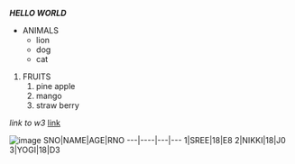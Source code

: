 ***HELLO WORLD***
* ANIMALS
  * lion
  * dog
  * cat
1. FRUITS
    1. pine apple
    2. mango
    3. straw berry

*link to w3*
[link](https://www.google.com/search?channel=fs&client=ubuntu&q=w3schools+html)

![image](https://i.pinimg.com/originals/d7/59/e9/d759e93a7dddf8ed34932529432b8f2e.jpg)
SNO|NAME|AGE|RNO
---|----|---|---
1|SREE|18|E8
2|NIKKI|18|J0
3|YOGI|18|D3
